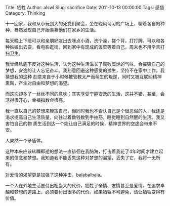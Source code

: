 Title: 牺牲
Author: alswl
Slug: sacrifice
Date: 2011-10-13 00:00:00
Tags: 感悟
Category: Thinking

十一回家，我和从小玩到大的死党们聚会，坐在晚风习习的广场上，聊着各自的种种，蓦然发现自己开始羡慕他们在家乡的生活。

每天晚上下班可以和亲朋好友出去咪点小酒，洗个澡，搓个背，打打牌。可以和各种姑娘出去耍，看电影逛街。回到家中有现成的饭菜等着自己，周末也不用辛苦打扫卫生。

我曾经私底下反对这种生活，认为这种生活滋长了腐败糜烂的气味，会摧毁自己的梦想，安逸的让人忘记奋斗。我刻意回避这种感觉的滋生，坚持不在家中工作。我猜想我的这种
刻意来自于小时候被管教太严而萌生的叛逆，同时又被互联网精神熏陶，产生对自由和梦想的渴望。

而这次却多了一丝丝不同的意味：其实享受宁静安逸的生活，这并不错，甚至，会活得很开心，幸福指数会很高。

我一直以自己的梦想来鞭策自己，但同时我也不否认自己是个很恶俗的人，我还是渴求提高自己生活质量，向往过着数钱数到手抽筋，睡觉睡到自然醒的生活。我又害怕自己的物
质生活到达一个能让自己满足的时候，精神世界的空虚会带来不安。

人果然一个矛盾体。

这种本来应该转瞬即逝的想法一直徘徊在我脑海，打击着我花了4年时间才建立起来的信念和梦想。我知道我不能丢失这种对梦想的渴望，丢失了它，我将一无所有。

对爱情的渴望更是加强了这种冲击，balabalbala。

一个人在外地生活要付出相当大的代价，牺牲了亲情、友情甚至是爱情。在追求卓越和梦想的道路上，必须要付出很多的代价。如果牺牲不可避免，请让牺牲变得有价值。

